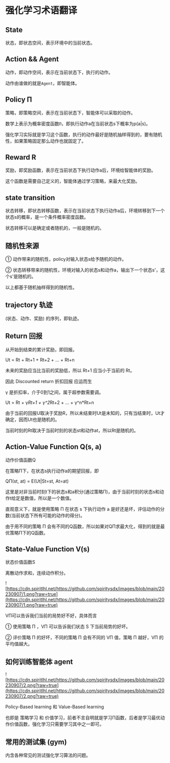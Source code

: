 # 强化学习术语翻译


## State

状态，即状态空间，表示环境中的当前状态。

## Action && Agent

动作，即动作空间，表示在当前状态下，执行的动作。

动作由谁做的就是```Agent```，即智能体。

## Policy Π

策略，即策略空间，表示在当前状态下，智能体可以采取的动作。

数学上表示为概率密度函数```Π```，即执行动作a在当前状态s下概率为p(a|s)。

强化学习实际就是学习这个函数，执行的动作最好是随机抽样得到的，要有随机性，如果策略固定那么动作也就固定了。

## Reward R

奖励，即奖励函数，表示在当前状态下执行动作a后，环境给智能体的奖励。

这个函数是需要自己定义的，智能体通过学习策略，来最大化奖励。

## state transition

状态转移，即状态转移函数，表示在当前状态下执行动作a后，环境转移到下一个状态s的概率，是一个条件概率密度函数。

状态转移可以是确定或者随机的，一般是随机的。


## 随机性来源

① 动作带来的随机性，policy对输入状态s给予随机的动作。

② 状态转移带来的随机性，环境对输入的状态s和动作a，输出下一个状态s'，这个s'是随机的。

以上都基于随机抽样得到的随机性。

## trajectory 轨迹

(状态、动作、奖励) 的序列，即轨迹。

## Return 回报

从开始到结束的累计奖励，即回报。

Ut = Rt + Rt+1 + Rt+2 + ... + Rt+n

未来的奖励应当比当前的奖励低，所以 Rt+1 应当小于当前的 Rt。

因此 Discounted return 折扣回报 应运而生

γ 是折扣率，介于0到1之间，属于超参数需要调。

Ut = Rt + γ*Rt+1 + γ^2*Rt+2 + ... + γ^n*Rt+n

由于当前的回报U取决于奖励R，所以未结束时Ut是未知的，只有当结束时，Ut才确定，因而Ut也是随机的。

当前时刻的Rt取决于当前时刻的状态st和动作at，所以Rt是随机的。

## Action-Value Function Q(s, a)

动作价值函数Q

在策略Π下，在状态s执行动作a的期望回报，即

QΠ(st, at) = E(Ut|St=st, At=at)

这里是对非当前时刻t下的状态s和a积分(通过策略Π)，由于当前时刻的状态s和动作t给定是数值，所以是一个数值。

直观意义下，就是使用策略 Π 在状态 s 下执行动作 a 是好还是坏，评估动作的分数(当前状态下所有可能的动作的得分)。

由于用不同的策略 Π 会有不同的Q函数，所以如果对QΠ求最大化，得到的就是最优策略Π下的Q函数。

## State-Value Function V(s)

状态价值函数S

离散动作求和，连续动作积分。

![https://cdn.spiritlhl.net/https://github.com/spiritysdx/images/blob/main/20230907/1.png?raw=true](https://cdn.spiritlhl.net/https://github.com/spiritysdx/images/blob/main/20230907/1.png?raw=true)

VΠ可以告诉我们当前的局势好不好，具体而言

① 使用策略 Π ，VΠ 可以告诉我们状态 S 下当前局势的好坏。

② 评价策略 Π 的好坏，不同的策略 Π 会有不同的 VΠ 值，策略 Π 越好，VΠ 的平均值越大。

## 如何训练智能体 agent

![https://cdn.spiritlhl.net/https://github.com/spiritysdx/images/blob/main/20230907/2.png?raw=true](https://cdn.spiritlhl.net/https://github.com/spiritysdx/images/blob/main/20230907/2.png?raw=true)

Policy-Based learning 和 Value-Based learning

也即是 策略学习 和 价值学习，前者不言自明就是学习Π函数，后者是学习最优动作价值函数，强化学习只需要学习其中之一即可。

## 常用的测试集 (gym)

内含各种常见的测试强化学习算法的问题。


